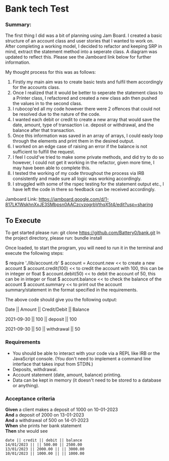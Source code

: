 # Bank tech Test

### Summary:

The first thing I did was a bit of planning using Jam Board. I created a basic structure of an account class and user stories that I wanted to work on. After completing a working model, I decided to refactor and keeping SRP in mind, extract the statement method into a seperate class. A diagram was updated to reflect this. Please see the Jamboard link below for further information.

My thought process for this was as follows:

1. Firstly my main aim was to create basic tests and fulfil them accordingly for the accounts class.
2. Once I realized that it would be better to seperate the statement class to a Printer class, I refactored and created a new class adn then pushed the values in to the second class.
3. I rubocop'ed all my code however there were 2 offences that could not be resolved due to the nature of the code.
4. I wanted each debit or credit to create a new array that would save the date, amount, type of transaction i.e. deposit or withdrawal, and the balance after that transaction. 
5. Once this information was saved in an array of arrays, I could easly loop through the elements and print them in the desired output. 
6. I worked on an edge case of raising an error if the balance is not sufficient to fulfill the request. 
7. I feel I could've tried to make some private methods, and did try to do so however, I could not get it working in the refactor, given more time, I may have been able to complete this.
8. I tested the working of my code throughout the process via IRB consistently and made sure all logic was working accordingly. 
9. I struggled with some of the rspec testing for the statement output etc., I have left the code in there so feedback can be received accordingly. 

Jamboard Link: https://jamboard.google.com/d/1-817LK1WskhnXxJE3SMbpsn0AACzcvzqgrbVthqX5t4/edit?usp=sharing

## To Execute

To get started please run: git clone https://github.com/Battery0/bank.git
In the project directory, please run: bundle install

Once loaded, to start the program, you will need to run it in the terminal and execute the following steps: 

$ require './lib/account.rb'
$ account = Account.new << to create a new account
$ account.credit(100) << to credit the account with 100, this can be in integer or float
$ account.debit(50) << to debit the account of 50, this can be in integer or float
$ account.balance << to check the balance of the account
$ account.summary << to print out the account summary/statement in the format specified in the requirements.

The above code should give you the following output:

 Date || Amount ||  Credit/Debit ||  Balance 
 
 2021-09-30 || 100 || deposit || 100
 
 2021-09-30 || 50 || withdrawal || 50



### Requirements

* You should be able to interact with your code via a REPL like IRB or the JavaScript console.  (You don't need to implement a command line interface that takes input from STDIN.)
* Deposits, withdrawal.
* Account statement (date, amount, balance) printing.
* Data can be kept in memory (it doesn't need to be stored to a database or anything).

### Acceptance criteria

**Given** a client makes a deposit of 1000 on 10-01-2023  
**And** a deposit of 2000 on 13-01-2023  
**And** a withdrawal of 500 on 14-01-2023  
**When** she prints her bank statement  
**Then** she would see

```
date || credit || debit || balance
14/01/2023 || || 500.00 || 2500.00
13/01/2023 || 2000.00 || || 3000.00
10/01/2023 || 1000.00 || || 1000.00
```
